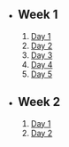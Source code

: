 - ## Week 1
   1. [Day 1](https://www.facebook.com/iCodeguru/videos/1735898746833929)
   2. [Day 2](https://www.facebook.com/iCodeguru/videos/538737904929358)
   3. [Day 3](https://www.facebook.com/iCodeguru/videos/237359679058106)
   4. [Day 4](https://www.facebook.com/iCodeguru/videos/1242916726347974)
   5. [Day 5](https://www.facebook.com/iCodeguru/videos/570728038554805)

- ## Week 2
   1. [Day 1](https://www.facebook.com/iCodeguru/videos/720407896550596)
   2. [Day 2](https://www.facebook.com/iCodeguru/videos/600534788809818)